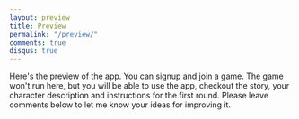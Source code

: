 ```yaml
---
layout: preview
title: Preview
permalink: "/preview/"
comments: true
disqus: true
---
```


Here's the preview of the app. You can signup and join a game. The game won't run here, but you will be able to use the app, checkout the story, your character description and instructions for the first round. Please leave comments below to let me know your ideas for improving it.